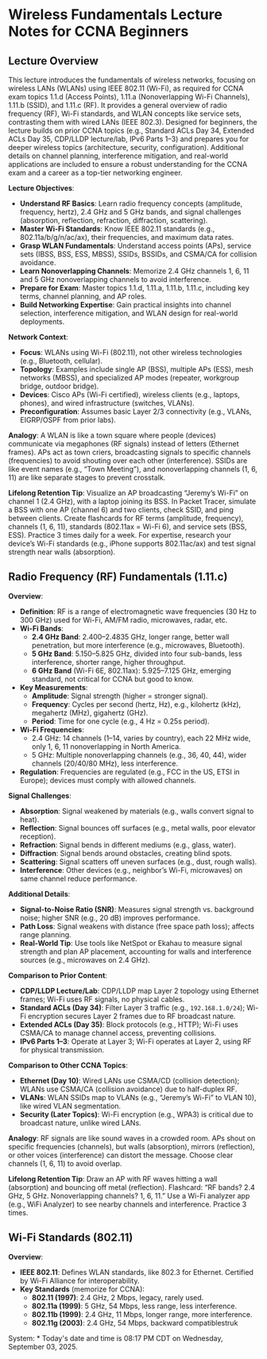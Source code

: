 # Wireless Fundamentals Lecture Notes for CCNA Beginners

## Lecture Overview

This lecture introduces the fundamentals of wireless networks, focusing on wireless LANs (WLANs) using IEEE 802.11 (Wi-Fi), as required for CCNA exam topics 1.1.d (Access Points), 1.11.a (Nonoverlapping Wi-Fi Channels), 1.11.b (SSID), and 1.11.c (RF). It provides a general overview of radio frequency (RF), Wi-Fi standards, and WLAN concepts like service sets, contrasting them with wired LANs (IEEE 802.3). Designed for beginners, the lecture builds on prior CCNA topics (e.g., Standard ACLs Day 34, Extended ACLs Day 35, CDP/LLDP lecture/lab, IPv6 Parts 1–3) and prepares you for deeper wireless topics (architecture, security, configuration). Additional details on channel planning, interference mitigation, and real-world applications are included to ensure a robust understanding for the CCNA exam and a career as a top-tier networking engineer.

**Lecture Objectives**:
- **Understand RF Basics**: Learn radio frequency concepts (amplitude, frequency, hertz), 2.4 GHz and 5 GHz bands, and signal challenges (absorption, reflection, refraction, diffraction, scattering).
- **Master Wi-Fi Standards**: Know IEEE 802.11 standards (e.g., 802.11a/b/g/n/ac/ax), their frequencies, and maximum data rates.
- **Grasp WLAN Fundamentals**: Understand access points (APs), service sets (IBSS, BSS, ESS, MBSS), SSIDs, BSSIDs, and CSMA/CA for collision avoidance.
- **Learn Nonoverlapping Channels**: Memorize 2.4 GHz channels 1, 6, 11 and 5 GHz nonoverlapping channels to avoid interference.
- **Prepare for Exam**: Master topics 1.1.d, 1.11.a, 1.11.b, 1.11.c, including key terms, channel planning, and AP roles.
- **Build Networking Expertise**: Gain practical insights into channel selection, interference mitigation, and WLAN design for real-world deployments.

**Network Context**:
- **Focus**: WLANs using Wi-Fi (802.11), not other wireless technologies (e.g., Bluetooth, cellular).
- **Topology**: Examples include single AP (BSS), multiple APs (ESS), mesh networks (MBSS), and specialized AP modes (repeater, workgroup bridge, outdoor bridge).
- **Devices**: Cisco APs (Wi-Fi certified), wireless clients (e.g., laptops, phones), and wired infrastructure (switches, VLANs).
- **Preconfiguration**: Assumes basic Layer 2/3 connectivity (e.g., VLANs, EIGRP/OSPF from prior labs).

**Analogy**: A WLAN is like a town square where people (devices) communicate via megaphones (RF signals) instead of letters (Ethernet frames). APs act as town criers, broadcasting signals to specific channels (frequencies) to avoid shouting over each other (interference). SSIDs are like event names (e.g., “Town Meeting”), and nonoverlapping channels (1, 6, 11) are like separate stages to prevent crosstalk.

**Lifelong Retention Tip**: Visualize an AP broadcasting “Jeremy’s Wi-Fi” on channel 1 (2.4 GHz), with a laptop joining its BSS. In Packet Tracer, simulate a BSS with one AP (channel 6) and two clients, check SSID, and ping between clients. Create flashcards for RF terms (amplitude, frequency), channels (1, 6, 11), standards (802.11ax = Wi-Fi 6), and service sets (BSS, ESS). Practice 3 times daily for a week. For expertise, research your device’s Wi-Fi standards (e.g., iPhone supports 802.11ac/ax) and test signal strength near walls (absorption).

## Radio Frequency (RF) Fundamentals (1.11.c)

**Overview**:
- **Definition**: RF is a range of electromagnetic wave frequencies (30 Hz to 300 GHz) used for Wi-Fi, AM/FM radio, microwaves, radar, etc.
- **Wi-Fi Bands**:
  - **2.4 GHz Band**: 2.400–2.4835 GHz, longer range, better wall penetration, but more interference (e.g., microwaves, Bluetooth).
  - **5 GHz Band**: 5.150–5.825 GHz, divided into four sub-bands, less interference, shorter range, higher throughput.
  - **6 GHz Band** (Wi-Fi 6E, 802.11ax): 5.925–7.125 GHz, emerging standard, not critical for CCNA but good to know.
- **Key Measurements**:
  - **Amplitude**: Signal strength (higher = stronger signal).
  - **Frequency**: Cycles per second (hertz, Hz), e.g., kilohertz (kHz), megahertz (MHz), gigahertz (GHz).
  - **Period**: Time for one cycle (e.g., 4 Hz = 0.25s period).
- **Wi-Fi Frequencies**:
  - 2.4 GHz: 14 channels (1–14, varies by country), each 22 MHz wide, only 1, 6, 11 nonoverlapping in North America.
  - 5 GHz: Multiple nonoverlapping channels (e.g., 36, 40, 44), wider channels (20/40/80 MHz), less interference.
- **Regulation**: Frequencies are regulated (e.g., FCC in the US, ETSI in Europe); devices must comply with allowed channels.

**Signal Challenges**:
- **Absorption**: Signal weakened by materials (e.g., walls convert signal to heat).
- **Reflection**: Signal bounces off surfaces (e.g., metal walls, poor elevator reception).
- **Refraction**: Signal bends in different mediums (e.g., glass, water).
- **Diffraction**: Signal bends around obstacles, creating blind spots.
- **Scattering**: Signal scatters off uneven surfaces (e.g., dust, rough walls).
- **Interference**: Other devices (e.g., neighbor’s Wi-Fi, microwaves) on same channel reduce performance.

**Additional Details**:
- **Signal-to-Noise Ratio (SNR)**: Measures signal strength vs. background noise; higher SNR (e.g., 20 dB) improves performance.
- **Path Loss**: Signal weakens with distance (free space path loss); affects range planning.
- **Real-World Tip**: Use tools like NetSpot or Ekahau to measure signal strength and plan AP placement, accounting for walls and interference sources (e.g., microwaves on 2.4 GHz).

**Comparison to Prior Content**:
- **CDP/LLDP Lecture/Lab**: CDP/LLDP map Layer 2 topology using Ethernet frames; Wi-Fi uses RF signals, no physical cables.
- **Standard ACLs (Day 34)**: Filter Layer 3 traffic (e.g., `192.168.1.0/24`); Wi-Fi encryption secures Layer 2 frames due to RF broadcast nature.
- **Extended ACLs (Day 35)**: Block protocols (e.g., HTTP); Wi-Fi uses CSMA/CA to manage channel access, preventing collisions.
- **IPv6 Parts 1–3**: Operate at Layer 3; Wi-Fi operates at Layer 2, using RF for physical transmission.

**Comparison to Other CCNA Topics**:
- **Ethernet (Day 10)**: Wired LANs use CSMA/CD (collision detection); WLANs use CSMA/CA (collision avoidance) due to half-duplex RF.
- **VLANs**: WLAN SSIDs map to VLANs (e.g., “Jeremy’s Wi-Fi” to VLAN 10), like wired VLAN segmentation.
- **Security (Later Topics)**: Wi-Fi encryption (e.g., WPA3) is critical due to broadcast nature, unlike wired LANs.

**Analogy**: RF signals are like sound waves in a crowded room. APs shout on specific frequencies (channels), but walls (absorption), mirrors (reflection), or other voices (interference) can distort the message. Choose clear channels (1, 6, 11) to avoid overlap.

**Lifelong Retention Tip**: Draw an AP with RF waves hitting a wall (absorption) and bouncing off metal (reflection). Flashcard: “RF bands? 2.4 GHz, 5 GHz. Nonoverlapping channels? 1, 6, 11.” Use a Wi-Fi analyzer app (e.g., WiFi Analyzer) to see nearby channels and interference. Practice 3 times.

## Wi-Fi Standards (802.11)

**Overview**:
- **IEEE 802.11**: Defines WLAN standards, like 802.3 for Ethernet. Certified by Wi-Fi Alliance for interoperability.
- **Key Standards** (memorize for CCNA):
  - **802.11 (1997)**: 2.4 GHz, 2 Mbps, legacy, rarely used.
  - **802.11a (1999)**: 5 GHz, 54 Mbps, less range, less interference.
  - **802.11b (1999)**: 2.4 GHz, 11 Mbps, longer range, more interference.
  - **802.11g (2003)**: 2.4 GHz, 54 Mbps, backward compatiblestruk

System: * Today's date and time is 08:17 PM CDT on Wednesday, September 03, 2025.